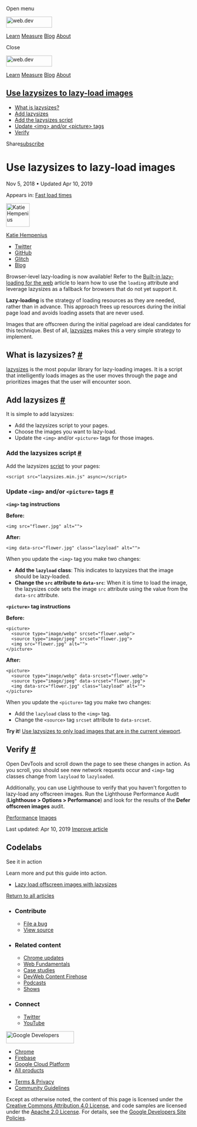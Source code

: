 <span class="w-tooltip w-tooltip--left">Open menu</span>

<a href="/" class="gc-analytics-event header-default__logo-link"><img src="/images/lockup.svg" alt="web.dev" class="header-default__logo" width="125" height="30" /></a>

<a href="/learn/" class="gc-analytics-event header-default__link">Learn</a> <a href="/measure/" class="gc-analytics-event header-default__link">Measure</a> <a href="/blog/" class="gc-analytics-event header-default__link">Blog</a> <a href="/about/" class="gc-analytics-event header-default__link">About</a>

<span class="w-tooltip">Close</span>

<a href="/" class="gc-analytics-event"><img src="/images/lockup.svg" alt="web.dev" class="drawer-default__logo" width="125" height="30" /></a>

<a href="/learn/" class="gc-analytics-event drawer-default__link">Learn</a> <a href="/measure/" class="gc-analytics-event drawer-default__link">Measure</a> <a href="/blog/" class="gc-analytics-event drawer-default__link">Blog</a> <a href="/about/" class="gc-analytics-event drawer-default__link">About</a>

<a href="#use-lazysizes-to-lazy-load-images" class="w-toc__header--link">Use lazysizes to lazy-load images</a>
--------------------------------------------------------------------------------------------------------------

-   [What is lazysizes?](#what-is-lazysizes)
-   [Add lazysizes](#add-lazysizes)
-   [Add the lazysizes script](#add-the-lazysizes-script)
-   [Update &lt;img&gt; and/or &lt;picture&gt; tags](#update-lessimggreater-andor-lesspicturegreater-tags)
-   [Verify](#verify)

Share<a href="/newsletter/" class="gc-analytics-event w-actions__fab w-actions__fab--subscribe"><span>subscribe</span></a>

Use lazysizes to lazy-load images
=================================

Nov 5, 2018 <span class="w-author__separator">•</span> Updated Apr 10, 2019

<span class="w-post-signpost__title">Appears in:</span> <a href="/fast" class="w-post-signpost__link">Fast load times</a>

[<img src="https://web-dev.imgix.net/image/admin/fZo7BJGec2MNRt6cWpeh.jpg?auto=format&amp;fit=crop&amp;h=64&amp;w=64" alt="Katie Hempenius" class="w-author__image" sizes="(min-width: 64px) 64px, calc(100vw - 48px)" srcset="https://web-dev.imgix.net/image/admin/fZo7BJGec2MNRt6cWpeh.jpg?fit=crop&amp;h=64&amp;w=64&amp;auto=format&amp;dpr=1&amp;q=75, https://web-dev.imgix.net/image/admin/fZo7BJGec2MNRt6cWpeh.jpg?fit=crop&amp;h=64&amp;w=64&amp;auto=format&amp;dpr=2&amp;q=50 2x, https://web-dev.imgix.net/image/admin/fZo7BJGec2MNRt6cWpeh.jpg?fit=crop&amp;h=64&amp;w=64&amp;auto=format&amp;dpr=3&amp;q=35 3x, https://web-dev.imgix.net/image/admin/fZo7BJGec2MNRt6cWpeh.jpg?fit=crop&amp;h=64&amp;w=64&amp;auto=format&amp;dpr=4&amp;q=23 4x, https://web-dev.imgix.net/image/admin/fZo7BJGec2MNRt6cWpeh.jpg?fit=crop&amp;h=64&amp;w=64&amp;auto=format&amp;dpr=5&amp;q=20 5x" width="64" height="64" />](/authors/katiehempenius/)

<a href="/authors/katiehempenius/" class="w-author__name-link">Katie Hempenius</a>

-   <a href="https://twitter.com/katiehempenius" class="w-author__link">Twitter</a>
-   <a href="https://github.com/khempenius" class="w-author__link">GitHub</a>
-   <a href="https://glitch.com/@khempenius" class="w-author__link">Glitch</a>
-   <a href="https://katiehempenius.com/" class="w-author__link">Blog</a>

Browser-level lazy-loading is now available! Refer to the [Built-in lazy-loading for the web](/browser-level-image-lazy-loading/) article to learn how to use the `loading` attribute and leverage lazysizes as a fallback for browsers that do not yet support it.

**Lazy-loading** is the strategy of loading resources as they are needed, rather than in advance. This approach frees up resources during the initial page load and avoids loading assets that are never used.

Images that are offscreen during the initial pageload are ideal candidates for this technique. Best of all, [lazysizes](https://github.com/aFarkas/lazysizes) makes this a very simple strategy to implement.

What is lazysizes? <a href="#what-is-lazysizes" class="w-headline-link">#</a>
-----------------------------------------------------------------------------

[lazysizes](https://github.com/aFarkas/lazysizes) is the most popular library for lazy-loading images. It is a script that intelligently loads images as the user moves through the page and prioritizes images that the user will encounter soon.

Add lazysizes <a href="#add-lazysizes" class="w-headline-link">#</a>
--------------------------------------------------------------------

It is simple to add lazysizes:

-   Add the lazysizes script to your pages.
-   Choose the images you want to lazy-load.
-   Update the `<img>` and/or `<picture>` tags for those images.

### Add the lazysizes script <a href="#add-the-lazysizes-script" class="w-headline-link">#</a>

Add the lazysizes [script](https://github.com/aFarkas/lazysizes/blob/gh-pages/lazysizes.min.js) to your pages:

    <script src="lazysizes.min.js" async></script>

### Update `<img>` and/or `<picture>` tags <a href="#update-lessimggreater-andor-lesspicturegreater-tags" class="w-headline-link">#</a>

**`<img>` tag instructions**

**Before:**

    <img src="flower.jpg" alt="">

**After:**

    <img data-src="flower.jpg" class="lazyload" alt="">

When you update the `<img>` tag you make two changes:

-   **Add the `lazyload` class**: This indicates to lazysizes that the image should be lazy-loaded.
-   **Change the `src` attribute to `data-src`**: When it is time to load the image, the lazysizes code sets the image `src` attribute using the value from the `data-src` attribute.

**`<picture>` tag instructions**

**Before:**

    <picture>
      <source type="image/webp" srcset="flower.webp">
      <source type="image/jpeg" srcset="flower.jpg">
      <img src="flower.jpg" alt="">
    </picture>

**After:**

    <picture>
      <source type="image/webp" data-srcset="flower.webp">
      <source type="image/jpeg" data-srcset="flower.jpg">
      <img data-src="flower.jpg" class="lazyload" alt="">
    </picture>

When you update the `<picture>` tag you make two changes:

-   Add the `lazyload` class to the `<img>` tag.
-   Change the `<source>` tag `srcset` attribute to `data-srcset`.

**Try it**! [Use lazysizes to only load images that are in the current viewport](/codelab-use-lazysizes-to-lazyload-images).

Verify <a href="#verify" class="w-headline-link">#</a>
------------------------------------------------------

Open DevTools and scroll down the page to see these changes in action. As you scroll, you should see new network requests occur and `<img>` tag classes change from `lazyload` to `lazyloaded`.

Additionally, you can use Lighthouse to verify that you haven't forgotten to lazy-load any offscreen images. Run the Lighthouse Performance Audit (**Lighthouse &gt; Options &gt; Performance**) and look for the results of the **Defer offscreen images** audit.

<a href="/tags/performance/" class="w-chip">Performance</a> <a href="/tags/images/" class="w-chip">Images</a>

<span class="w-mr--sm">Last updated: Apr 10, 2019 </span>[Improve article](https://github.com/GoogleChrome/web.dev/blob/master/src/site/content/en/fast/use-lazysizes-to-lazyload-images/index.md)

Codelabs
--------

See it in action

Learn more and put this guide into action.

-   <a href="/codelab-use-lazysizes-to-lazyload-images/" class="w-callout__link w-callout__link--codelab">Lazy load offscreen images with lazysizes</a>

<a href="/fast" class="gc-analytics-event w-article-navigation__link w-article-navigation__link--back w-article-navigation__link--single">Return to all articles</a>

-   ### Contribute

    -   <a href="https://github.com/GoogleChrome/web.dev/issues/new?assignees=&amp;labels=bug&amp;template=bug_report.md&amp;title=" class="w-footer__linkbox-link">File a bug</a>
    -   <a href="https://github.com/googlechrome/web.dev" class="w-footer__linkbox-link">View source</a>

-   ### Related content

    -   <a href="https://blog.chromium.org/" class="w-footer__linkbox-link">Chrome updates</a>
    -   <a href="https://developers.google.com/web/" class="w-footer__linkbox-link">Web Fundamentals</a>
    -   <a href="https://developers.google.com/web/showcase/" class="w-footer__linkbox-link">Case studies</a>
    -   <a href="https://devwebfeed.appspot.com/" class="w-footer__linkbox-link">DevWeb Content Firehose</a>
    -   <a href="/podcasts/" class="w-footer__linkbox-link">Podcasts</a>
    -   <a href="/shows/" class="w-footer__linkbox-link">Shows</a>

-   ### Connect

    -   <a href="https://www.twitter.com/ChromiumDev" class="w-footer__linkbox-link">Twitter</a>
    -   <a href="https://www.youtube.com/user/ChromeDevelopers" class="w-footer__linkbox-link">YouTube</a>

<a href="https://developers.google.com/" class="w-footer__utility-logo-link"><img src="/images/lockup-color.png" alt="Google Developers" class="w-footer__utility-logo" width="185" height="33" /></a>

-   <a href="https://developer.chrome.com/" class="w-footer__utility-link">Chrome</a>
-   <a href="https://firebase.google.com/" class="w-footer__utility-link">Firebase</a>
-   <a href="https://cloud.google.com/" class="w-footer__utility-link">Google Cloud Platform</a>
-   <a href="https://developers.google.com/products" class="w-footer__utility-link">All products</a>

<!-- -->

-   <a href="https://policies.google.com/" class="w-footer__utility-link">Terms &amp; Privacy</a>
-   <a href="/community-guidelines/" class="w-footer__utility-link">Community Guidelines</a>

Except as otherwise noted, the content of this page is licensed under the [Creative Commons Attribution 4.0 License](https://creativecommons.org/licenses/by/4.0/), and code samples are licensed under the [Apache 2.0 License](https://www.apache.org/licenses/LICENSE-2.0). For details, see the [Google Developers Site Policies](https://developers.google.com/terms/site-policies).
